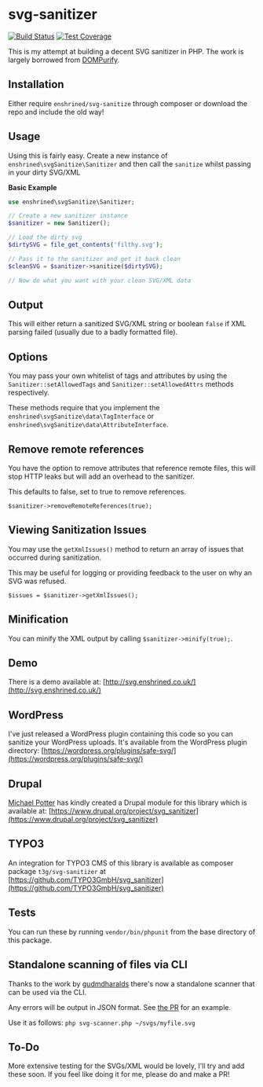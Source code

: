 # svg-sanitizer

[![Build Status](https://travis-ci.org/darylldoyle/svg-sanitizer.svg?branch=master)](https://travis-ci.org/darylldoyle/svg-sanitizer) [![Test Coverage](https://codeclimate.com/github/darylldoyle/svg-sanitizer/badges/coverage.svg)](https://codeclimate.com/github/darylldoyle/svg-sanitizer/coverage)

This is my attempt at building a decent SVG sanitizer in PHP. The work is largely borrowed from [DOMPurify](https://github.com/cure53/DOMPurify).

## Installation

Either require `enshrined/svg-sanitize` through composer or download the repo and include the old way!

## Usage

Using this is fairly easy. Create a new instance of `enshrined\svgSanitize\Sanitizer` and then call the `sanitize` whilst passing in your dirty SVG/XML

**Basic Example**

```php
use enshrined\svgSanitize\Sanitizer;

// Create a new sanitizer instance
$sanitizer = new Sanitizer();

// Load the dirty svg
$dirtySVG = file_get_contents('filthy.svg');

// Pass it to the sanitizer and get it back clean
$cleanSVG = $sanitizer->sanitize($dirtySVG);

// Now do what you want with your clean SVG/XML data

```

## Output

This will either return a sanitized SVG/XML string or boolean `false` if XML parsing failed (usually due to a badly formatted file).

## Options

You may pass your own whitelist of tags and attributes by using the `Sanitizer::setAllowedTags` and `Sanitizer::setAllowedAttrs` methods respectively.

These methods require that you implement the `enshrined\svgSanitize\data\TagInterface` or `enshrined\svgSanitize\data\AttributeInterface`.

## Remove remote references 

You have the option to remove attributes that reference remote files, this will stop HTTP leaks but will add an overhead to the sanitizer.

This defaults to false, set to true to remove references.

`$sanitizer->removeRemoteReferences(true);`

## Viewing Sanitization Issues

You may use the `getXmlIssues()` method to return an array of issues that occurred during sanitization.

This may be useful for logging or providing feedback to the user on why an SVG was refused.

`$issues = $sanitizer->getXmlIssues();`

## Minification

You can minify the XML output by calling `$sanitizer->minify(true);`.

## Demo
There is a demo available at: [http://svg.enshrined.co.uk/](http://svg.enshrined.co.uk/)

## WordPress

I've just released a WordPress plugin containing this code so you can sanitize your WordPress uploads. It's available from the WordPress plugin directory: [https://wordpress.org/plugins/safe-svg/](https://wordpress.org/plugins/safe-svg/)

## Drupal

[Michael Potter](https://github.com/heyMP) has kindly created a Drupal module for this library which is available at: [https://www.drupal.org/project/svg_sanitizer](https://www.drupal.org/project/svg_sanitizer)

## TYPO3

An integration for TYPO3 CMS of this library is available as composer package `t3g/svg-sanitizer` at [https://github.com/TYPO3GmbH/svg_sanitizer](https://github.com/TYPO3GmbH/svg_sanitizer)

## Tests

You can run these by running `vendor/bin/phpunit` from the base directory of this package.

## Standalone scanning of files via CLI

Thanks to the work by [gudmdharalds](https://github.com/gudmdharalds) there's now a standalone scanner that can be used via the CLI.

Any errors will be output in JSON format. See [the PR](https://github.com/darylldoyle/svg-sanitizer/pull/25) for an example.

Use it as follows: `php svg-scanner.php ~/svgs/myfile.svg`

## To-Do

More extensive testing for the SVGs/XML would be lovely, I'll try and add these soon. If you feel like doing it for me, please do and make a PR!

